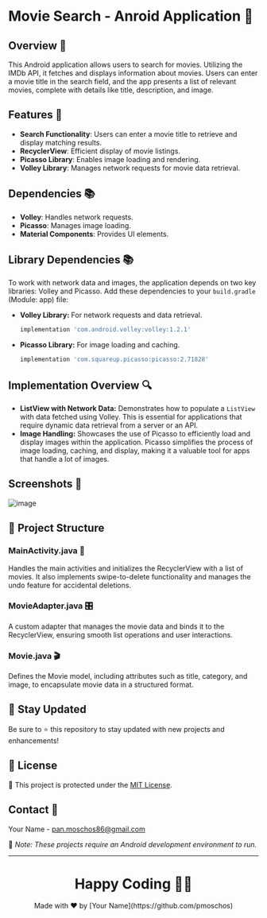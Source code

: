 # Movie Search - Anroid Application 🎥

## Overview 🌟
This Android application allows users to search for movies. Utilizing the IMDb API, it fetches and displays information about movies. Users can enter a movie title in the search field, and the app presents a list of relevant movies, complete with details like title, description, and image.

## Features 🚀
- **Search Functionality**: Users can enter a movie title to retrieve and display matching results.
- **RecyclerView**: Efficient display of movie listings.
- **Picasso Library**: Enables image loading and rendering.
- **Volley Library**: Manages network requests for movie data retrieval.

## Dependencies 📚
- **Volley**: Handles network requests.
- **Picasso**: Manages image loading.
- **Material Components**: Provides UI elements.

## Library Dependencies 📚
To work with network data and images, the application depends on two key libraries: Volley and Picasso. Add these dependencies to your `build.gradle` (Module: app) file:

- **Volley Library:** For network requests and data retrieval.
  ```gradle
  implementation 'com.android.volley:volley:1.2.1'
   ```
- **Picasso Library:** For image loading and caching.
  ```gradle
  implementation 'com.squareup.picasso:picasso:2.71828'
   ```

## Implementation Overview 🔍
- **ListView with Network Data:** Demonstrates how to populate a `ListView` with data fetched using Volley. This is essential for applications that require dynamic data retrieval from a server or an API.
- **Image Handling:** Showcases the use of Picasso to efficiently load and display images within the application. Picasso simplifies the process of image loading, caching, and display, making it a valuable tool for apps that handle a lot of images.

## Screenshots 📸
![image](https://github.com/pmoschos/ImdbMovieSearch2023a/assets/133533759/5e9a4d3f-b565-43cc-8454-f510a3a67f06)

## 📄 Project Structure

### MainActivity.java 📝
Handles the main activities and initializes the RecyclerView with a list of movies. It also implements swipe-to-delete functionality and manages the undo feature for accidental deletions.

### MovieAdapter.java 🎛️
A custom adapter that manages the movie data and binds it to the RecyclerView, ensuring smooth list operations and user interactions.

### Movie.java 🎬
Defines the Movie model, including attributes such as title, category, and image, to encapsulate movie data in a structured format.

## 📢 Stay Updated
Be sure to ⭐ this repository to stay updated with new projects and enhancements!

## 📄 License
🔐 This project is protected under the [MIT License](https://mit-license.org/).

## Contact 📧
Your Name - [pan.moschos86@gmail.com](mailto:pan.moschos86@gmail.com)

🔗 *Note: These projects require an Android development environment to run.*

---

<h1 align="center">Happy Coding 👨‍💻</h1>
<p align="center">
  Made with ❤️ by [Your Name](https://github.com/pmoschos)
</p>
